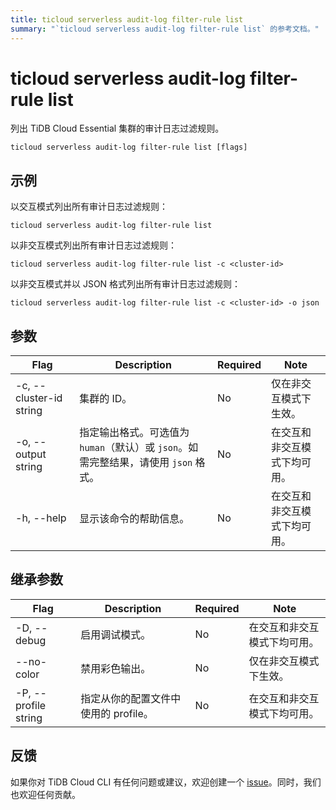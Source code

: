```yaml
---
title: ticloud serverless audit-log filter-rule list
summary: "`ticloud serverless audit-log filter-rule list` 的参考文档。"
---
```


# ticloud serverless audit-log filter-rule list

列出 TiDB Cloud Essential 集群的审计日志过滤规则。

```shell
ticloud serverless audit-log filter-rule list [flags]
```

## 示例

以交互模式列出所有审计日志过滤规则：

```shell
ticloud serverless audit-log filter-rule list
```

以非交互模式列出所有审计日志过滤规则：

```shell
ticloud serverless audit-log filter-rule list -c <cluster-id>
```

以非交互模式并以 JSON 格式列出所有审计日志过滤规则：

```shell
ticloud serverless audit-log filter-rule list -c <cluster-id> -o json
```

## 参数

| Flag                    | Description                                                                                       | Required | Note                                                 |
|-------------------------|---------------------------------------------------------------------------------------------------|----------|------------------------------------------------------|
| -c, --cluster-id string | 集群的 ID。                                                                                       | No       | 仅在非交互模式下生效。                              |
| -o, --output string     | 指定输出格式。可选值为 `human`（默认）或 `json`。如需完整结果，请使用 `json` 格式。                | No       | 在交互和非交互模式下均可用。                        |
| -h, --help              | 显示该命令的帮助信息。                                                                            | No       | 在交互和非交互模式下均可用。                        |

## 继承参数

| Flag                 | Description                                                                                          | Required | Note                                                                                                             |
|----------------------|------------------------------------------------------------------------------------------------------|----------|------------------------------------------------------------------------------------------------------------------|
| -D, --debug          | 启用调试模式。                                                                                       | No       | 在交互和非交互模式下均可用。                                                                                    |
| --no-color           | 禁用彩色输出。                                                                                       | No       | 仅在非交互模式下生效。                                                                                          |
| -P, --profile string | 指定从你的配置文件中使用的 profile。                                                                  | No       | 在交互和非交互模式下均可用。                                                                                    |

## 反馈

如果你对 TiDB Cloud CLI 有任何问题或建议，欢迎创建一个 [issue](https://github.com/tidbcloud/tidbcloud-cli/issues/new/choose)。同时，我们也欢迎任何贡献。